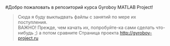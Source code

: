 #Добро пожаловать в репозиторий курса Gyroboy MATLAB Project!
>Сюда я буду выклыдвать файлы с занятий по мере их поступления.<br>
>ВАЖНО! Прежде, чем качать их, попробуйте-ка сами сделать что-нибудь ;) а потом сравните
>Страница проекта http://gyroboy-project.ru